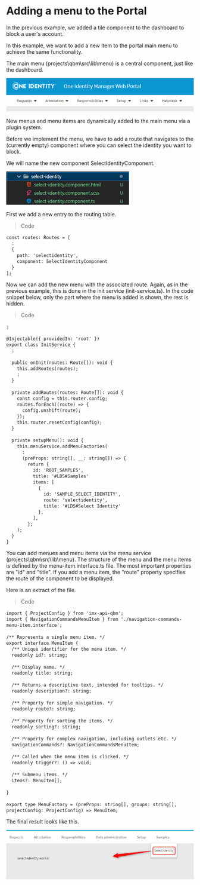 # Adding a menu to the Portal

In the previous example, we added a tile component to the dashboard to block a user's account.

In this example, we want to add a new item to the portal main menu to achieve the same functionality.

The main menu (projects\qbm\src\lib\menu) is a central component, just like the dashboard.

![Main menu](./images/1.png)

New menus and menu items are dynamically added to the main menu via a plugin system.

Before we implement the menu, we have to add a route that navigates to the (currently empty) component where you can select the identity you want to block.

We will name the new component SelectIdentityComponent.

![Select Identity Component](./images/2.png)

First we add a new entry to the routing table.

> Code

```
const routes: Routes = [
  :
  {
    path: 'selectidentity',
    component: SelectIdentityComponent
  }
];
```

Now we can add the new menu with the associated route. Again, as in the previous example, this is done in the init service (init-service.ts). In the code snippet below, only the part where the menu is added is shown, the rest is hidden.

> Code

```
:

@Injectable({ providedIn: 'root' })
export class InitService {
  :
  
  public onInit(routes: Route[]): void {
    this.addRoutes(routes);
    :
  }

  private addRoutes(routes: Route[]): void {
    const config = this.router.config;
    routes.forEach((route) => {
      config.unshift(route);
    });
    this.router.resetConfig(config);
  }

  private setupMenu(): void {
    this.menuService.addMenuFactories(
      :
      (preProps: string[], __: string[]) => {
        return {
          id: 'ROOT_SAMPLES',
          title: '#LDS#Samples'
          items: [
            {
              id: 'SAMPLE_SELECT_IDENTITY',
              route: 'selectidentity',
              title: '#LDS#Select Identity'
            },
          ],
        };
    );
  }
}
```

You can add menues and menu items via the menu service (projects\qbm\src\lib\menu). The structure of the menu and the menu items is defined by the menu-item.interface.ts file. The most important properties are "id" and "title". If you add a menu item, the "route" property  specifies the route of the component to be displayed.

Here is an extract of the file.

> Code

```
import { ProjectConfig } from 'imx-api-qbm';
import { NavigationCommandsMenuItem } from './navigation-commands-menu-item.interface';

/** Represents a single menu item. */
export interface MenuItem {
  /** Unique identifier for the menu item. */
  readonly id?: string;

  /** Display name. */
  readonly title: string;

  /** Returns a descriptive text, intended for tooltips. */
  readonly description?: string;

  /** Property for simple navigation. */
  readonly route?: string;

  /** Property for sorting the items. */
  readonly sorting?: string;

  /** Property for complex navigation, including outlets etc. */
  navigationCommands?: NavigationCommandsMenuItem;

  /** Called when the menu item is clicked. */
  readonly trigger?: () => void;

  /** Submenu items. */
  items?: MenuItem[];

}

export type MenuFactory = (preProps: string[], groups: string[], projectConfig: ProjectConfig) => MenuItem;

```

The final result looks like this.

![Final Result](./images/3.png)